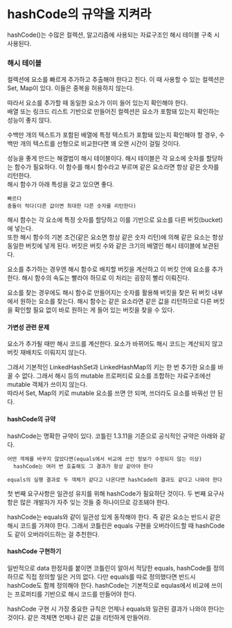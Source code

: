 # hashCode의 규약을 지켜라

hashCode()는 수많은 컬렉션, 알고리즘에 사용되는 자료구조인 해시 테이블 구축 시 사용된다.

&#x20;

### 해시 테이블&#x20;

컬렉션에 요소를 빠르게 추가하고 추출해야 한다고 친다. 이 때 사용할 수 있는 컬렉션은 Set, Map이 있다. 이들은 중복을 허용하지 않는다.&#x20;

따라서 요소를 추가할 때 동일한 요소가 이미 들어 있는지 확인해야 한다. \
배열 또는 링크드 리스트 기반으로 만들어진 컬렉션은 요소가 포함돼 있는지 확인하는 성능이 좋지 않다.

&#x20;수백만 개의 텍스트가 포함된 배열에 특정 텍스트가 포함돼 있는지 확인해야 할 경우, 수백만 개의 텍스트를 선형으로 비교한다면 꽤 오랜 시간이 걸릴 것이다.

성능을 좋게 만드는 해결법이 해시 테이블이다. 해시 테이블은 각 요소에 숫자를 할당하는 함수가 필요하다. 이 함수를 해시 함수라고 부르며 같은 요소라면 항상 같은 숫자를 리턴한다. \
해시 함수가 아래 특성을 갖고 있으면 좋다.

```
빠르다
충돌이 적다(다른 값이면 최대한 다른 숫자를 리턴한다)
```

해시 함수는 각 요소에 특정 숫자를 할당하고 이를 기반으로 요소를 다른 버킷(bucket)에 넣는다. \
또한 해시 함수의 기본 조건(같은 요소면 항상 같은 숫자 리턴)에 의해 같은 요소는 항상 동일한 버킷에 넣게 된다. 버킷은 버킷 수와 같은 크기의 배열인 해시 테이블에 보관된다.&#x20;

요소를 추가하는 경우엔 해시 함수로 배치할 버킷을 계산하고 이 버킷 안에 요소를 추가한다. 해시 함수의 속도는 빨라야 하므로 이 처리는 굉장히 빨리 이뤄진다.&#x20;

요소를 찾는 경우에도 해시 함수로 만들어지는 숫자를 활용해 버킷을 찾은 뒤 버킷 내부에서 원하는 요소를 찾는다. 해시 함수는 같은 요소라면 같은 값을 리턴하므로 다른 버킷을 확인할 필요 없이 바로 원하는 게 들어 있는 버킷을 찾을 수 있다.

#### 가변성 관련 문제&#x20;

요소가 추가될 때만 해시 코드를 계산한다. 요소가 바뀌어도 해시 코드는 계산되지 않고 버킷 재배치도 이뤄지지 않는다.&#x20;

그래서 기본적인 LinkedHashSet과 LinkedHashMap의 키는 한 번 추가한 요소를 바꿀 수 없다. 그래서 해시 등의 mutable 프로퍼티로 요소를 조합하는 자료구조에선 mutable 객체가 쓰이지 않는다. \
따라서 Set, Map의 키로 mutable 요소를 쓰면 안 되며, 쓰더라도 요소를 바꿔선 안 된다.

#### hashCode의 규약

hashCode는 명확한 규약이 있다. 코틀린 1.3.11을 기준으로 공식적인 규약은 아래와 같다.

```
어떤 객체를 바꾸지 않았다면(equals에서 비교에 쓰인 정보가 수정되지 않는 이상) 
  hashCode는 여러 번 호출해도 그 결과가 항상 같아야 한다

equals의 실행 결과로 두 객체가 같다고 나온다면 hashCode의 결과도 같다고 나와야 한다
```

첫 번째 요구사항은 일관성 유지를 위해 hashCode가 필요하단 것이다. 두 번째 요구사항은 많은 개발자가 자주 잊는 것들 중 하나이므로 강조돼야 한다.&#x20;

hashCode는 equals와 같이 일관성 있게 동작해야 한다. 즉 같은 요소는 반드시 같은 해시 코드를 가져야 한다. 그래서 코틀린은 equals 구현을 오버라이드할 때 hashCode도 같이 오버라이드하는 걸 추천한다.

#### hashCode 구현하기&#x20;

일반적으로 data 한정자를 붙이면 코틀린이 알아서 적당한 equals, hashCode를 정의하므로 직접 정의할 일은 거의 없다. 다만 equals를 따로 정의했다면 반드시 hashCode도 함께 정의해야 한다. hashCode는 기본적으로 equlas에서 비교에 쓰이는 프로퍼티를 기반으로 해시 코드를 만들어야 한다.

hashCode 구현 시 가장 중요한 규칙은 언제나 equals와 일관된 결과가 나와야 한다는 것이다. 같은 객체면 언제나 같은 값을 리턴하게 만들어라.
